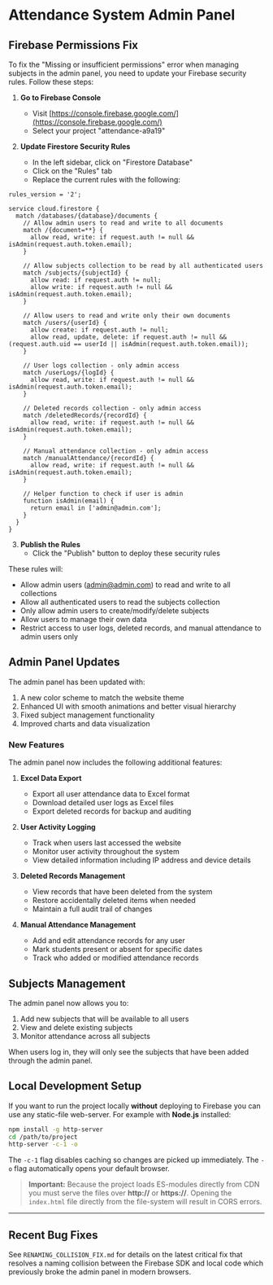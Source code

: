 # Attendance System Admin Panel

## Firebase Permissions Fix

To fix the "Missing or insufficient permissions" error when managing subjects in the admin panel, you need to update your Firebase security rules. Follow these steps:

1. **Go to Firebase Console**
   - Visit [https://console.firebase.google.com/](https://console.firebase.google.com/)
   - Select your project "attendance-a9a19"

2. **Update Firestore Security Rules**
   - In the left sidebar, click on "Firestore Database"
   - Click on the "Rules" tab
   - Replace the current rules with the following:

```
rules_version = '2';

service cloud.firestore {
  match /databases/{database}/documents {
    // Allow admin users to read and write to all documents
    match /{document=**} {
      allow read, write: if request.auth != null && isAdmin(request.auth.token.email);
    }
    
    // Allow subjects collection to be read by all authenticated users
    match /subjects/{subjectId} {
      allow read: if request.auth != null;
      allow write: if request.auth != null && isAdmin(request.auth.token.email);
    }
    
    // Allow users to read and write only their own documents
    match /users/{userId} {
      allow create: if request.auth != null;
      allow read, update, delete: if request.auth != null && (request.auth.uid == userId || isAdmin(request.auth.token.email));
    }
    
    // User logs collection - only admin access
    match /userLogs/{logId} {
      allow read, write: if request.auth != null && isAdmin(request.auth.token.email);
    }
    
    // Deleted records collection - only admin access
    match /deletedRecords/{recordId} {
      allow read, write: if request.auth != null && isAdmin(request.auth.token.email);
    }
    
    // Manual attendance collection - only admin access
    match /manualAttendance/{recordId} {
      allow read, write: if request.auth != null && isAdmin(request.auth.token.email);
    }
    
    // Helper function to check if user is admin
    function isAdmin(email) {
      return email in ['admin@admin.com'];
    }
  }
}
```

3. **Publish the Rules**
   - Click the "Publish" button to deploy these security rules

These rules will:
- Allow admin users (admin@admin.com) to read and write to all collections
- Allow all authenticated users to read the subjects collection
- Only allow admin users to create/modify/delete subjects
- Allow users to manage their own data
- Restrict access to user logs, deleted records, and manual attendance to admin users only

## Admin Panel Updates

The admin panel has been updated with:
1. A new color scheme to match the website theme
2. Enhanced UI with smooth animations and better visual hierarchy
3. Fixed subject management functionality
4. Improved charts and data visualization

### New Features

The admin panel now includes the following additional features:

1. **Excel Data Export**
   - Export all user attendance data to Excel format
   - Download detailed user logs as Excel files
   - Export deleted records for backup and auditing

2. **User Activity Logging**
   - Track when users last accessed the website
   - Monitor user activity throughout the system
   - View detailed information including IP address and device details

3. **Deleted Records Management**
   - View records that have been deleted from the system
   - Restore accidentally deleted items when needed
   - Maintain a full audit trail of changes

4. **Manual Attendance Management**
   - Add and edit attendance records for any user
   - Mark students present or absent for specific dates
   - Track who added or modified attendance records

## Subjects Management

The admin panel now allows you to:
1. Add new subjects that will be available to all users
2. View and delete existing subjects
3. Monitor attendance across all subjects

When users log in, they will only see the subjects that have been added through the admin panel. 

## Local Development Setup

If you want to run the project locally **without** deploying to Firebase you can use any static-file web-server.  For example with **Node.js** installed:

```bash
npm install -g http-server
cd /path/to/project
http-server -c-1 -o
```

The `-c-1` flag disables caching so changes are picked up immediately.  The `-o` flag automatically opens your default browser.

> **Important:** Because the project loads ES-modules directly from CDN you must serve the files over **http://** or **https://**.  Opening the `index.html` file directly from the file-system will result in CORS errors.

---

## Recent Bug Fixes

See `RENAMING_COLLISION_FIX.md` for details on the latest critical fix that resolves a naming collision between the Firebase SDK and local code which previously broke the admin panel in modern browsers. 